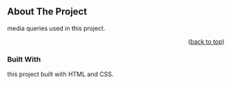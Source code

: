 
<br />

## About The Project



media queries used in this project.

<p align="right">(<a href="#top">back to top</a>)</p>

### Built With

this project built with HTML and CSS.
